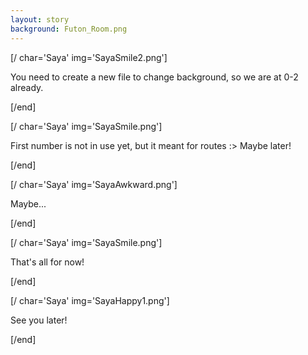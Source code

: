 ```yaml
---
layout: story
background: Futon_Room.png
---
```


[/ char='Saya' img='SayaSmile2.png']

You need to create a new file to change background, so we are at 0-2 already.

[/end]

[/ char='Saya' img='SayaSmile.png']

First number is not in use yet, but it meant for routes :> Maybe later!

[/end]

[/ char='Saya' img='SayaAwkward.png']

Maybe...

[/end]

[/ char='Saya' img='SayaSmile.png']

That's all for now!

[/end]

[/ char='Saya' img='SayaHappy1.png']

See you later!

[/end]

